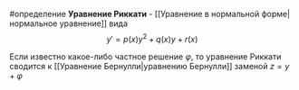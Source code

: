 #определение 
**Уравнение Риккати** - [[Уравнение в нормальной форме|нормальное уравнение]] вида
$$y' = p(x)y^2 + q(x)y + r(x)$$

Если известно какое-либо частное решение $\varphi$, то уравнение Риккати сводится к [[Уравнение Бернулли|уравнению Бернулли]] заменой $z = y + \varphi$
